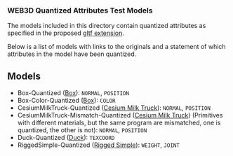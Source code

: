 ### WEB3D Quantized Attributes Test Models ###

The models included in this directory contain quantized attributes as specified in the proposed [gltf extension](https://github.com/KhronosGroup/glTF/blob/master/extensions/Vendor/WEB3D_quantized_attributes/README.md).

Below is a list of models with links to the originals and a statement of which attributes in the model have been quantized.

## Models ##

* Box-Quantized ([Box](https://github.com/KhronosGroup/glTF/tree/master/sampleModels/Box)): `NORMAL`, `POSITION`
* Box-Color-Quantized ([Box](https://github.com/KhronosGroup/glTF/tree/master/sampleModels/Box)): `COLOR`
* CesiumMilkTruck-Quantized ([Cesium Milk Truck](https://github.com/KhronosGroup/glTF/tree/master/sampleModels/CesiumMilkTruck)): `NORMAL`, `POSITION`
* CesiumMilkTruck-Mismatch-Quantized ([Cesium Milk Truck](https://github.com/KhronosGroup/glTF/tree/master/sampleModels/CesiumMilkTruck)) (Primitives with different materials, but the same program are mismatched, one is quantized, the other is not): `NORMAL`, `POSITION`
* Duck-Quantized ([Duck](https://github.com/KhronosGroup/glTF/tree/master/sampleModels/Duck)): `TEXCOORD`
* RiggedSimple-Quantized ([Rigged Simple](https://github.com/KhronosGroup/glTF/tree/master/sampleModels/RiggedSimple)): `WEIGHT`, `JOINT`